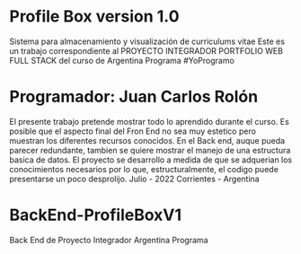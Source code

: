 # Profile Box version 1.0
Sistema para almacenamiento y visualización de curriculums vitae
Este es un trabajo correspondiente al PROYECTO INTEGRADOR PORTFOLIO WEB FULL STACK del curso de Argentina Programa #YoProgramo

# Programador: Juan Carlos Rolón
El presente trabajo pretende mostrar todo lo aprendido durante el curso.
Es posible que el aspecto final del Fron End no sea muy estetico pero muestran los diferentes recursos conocidos.
En el Back end, auque pueda parecer redundante, tambien se quiere mostrar el manejo de una estructura basica de datos.
El proyecto se desarrollo a medida de que se adquerian los conocimientos necesarios por lo que, estructuralmente, el codigo puede presentarse un poco desprolijo.
Julio - 2022
Corrientes - Argentina


# BackEnd-ProfileBoxV1
Back End de Proyecto Integrador Argentina Programa

